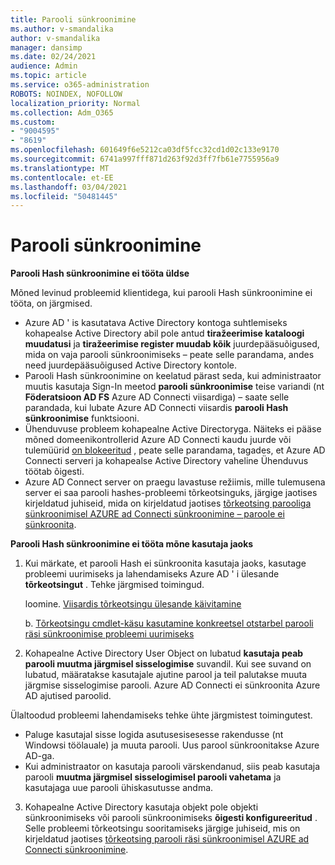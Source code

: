 ```yaml
---
title: Parooli sünkroonimine
ms.author: v-smandalika
author: v-smandalika
manager: dansimp
ms.date: 02/24/2021
audience: Admin
ms.topic: article
ms.service: o365-administration
ROBOTS: NOINDEX, NOFOLLOW
localization_priority: Normal
ms.collection: Adm_O365
ms.custom:
- "9004595"
- "8619"
ms.openlocfilehash: 601649f6e5212ca03df5fcc32cd1d02c133e9170
ms.sourcegitcommit: 6741a997fff871d263f92d3ff7fb61e7755956a9
ms.translationtype: MT
ms.contentlocale: et-EE
ms.lasthandoff: 03/04/2021
ms.locfileid: "50481445"
---
```

# <a name="password-synchronization"></a>Parooli sünkroonimine

**Parooli Hash sünkroonimine ei tööta üldse**

Mõned levinud probleemid klientidega, kui parooli Hash sünkroonimine ei tööta, on järgmised.

- Azure AD ' is kasutatava Active Directory kontoga suhtlemiseks kohapealse Active Directory abil pole antud **tiražeerimise kataloogi muudatusi** ja **tiražeerimise register muudab kõik** juurdepääsuõigused, mida on vaja parooli sünkroonimiseks – peate selle parandama, andes need juurdepääsuõigused Active Directory kontole.
- Parooli Hash sünkroonimine on keelatud pärast seda, kui administraator muutis kasutaja Sign-In meetod **parooli sünkroonimise** teise variandi (nt **Föderatsioon AD FS** Azure AD Connecti viisardiga) – saate selle parandada, kui lubate Azure AD Connecti viisardis **parooli Hash sünkroonimise** funktsiooni.
- Ühenduvuse probleem kohapealne Active Directoryga. Näiteks ei pääse mõned domeenikontrollerid Azure AD Connecti kaudu juurde või tulemüürid [on blokeeritud](https://docs.microsoft.com/azure/active-directory/hybrid/reference-connect-ports) , peate selle parandama, tagades, et Azure AD Connecti serveri ja kohapealse Active Directory vaheline Ühenduvus töötab õigesti.
- Azure AD Connect server on praegu lavastuse režiimis, mille tulemusena server ei saa parooli hashes-probleemi tõrkeotsinguks, järgige jaotises kirjeldatud juhiseid, mida on kirjeldatud jaotises [tõrkeotsing parooliga sünkroonimisel AZURE ad Connecti sünkroonimine – paroole ei sünkroonita](https://docs.microsoft.com/azure/active-directory/hybrid/tshoot-connect-password-hash-synchronization).

**Parooli Hash sünkroonimine ei tööta mõne kasutaja jaoks**

1. Kui märkate, et parooli Hash ei sünkroonita kasutaja jaoks, kasutage probleemi uurimiseks ja lahendamiseks Azure AD ' i ülesande **tõrkeotsingut** . Tehke järgmised toimingud.

    loomine. [Viisardis tõrkeotsingu ülesande käivitamine](https://docs.microsoft.com/azure/active-directory/hybrid/tshoot-connect-objectsync)

    b. [Tõrkeotsingu cmdlet-käsu kasutamine konkreetsel otstarbel parooli räsi sünkroonimise probleemi uurimiseks](https://docs.microsoft.com/azure/active-directory/hybrid/tshoot-connect-password-hash-synchronization)

2. Kohapealne Active Directory User Object on lubatud **kasutaja peab parooli muutma järgmisel sisselogimise** suvandil. Kui see suvand on lubatud, määratakse kasutajale ajutine parool ja teil palutakse muuta järgmise sisselogimise parooli. Azure AD Connecti ei sünkroonita Azure AD ajutised paroolid.

Ülaltoodud probleemi lahendamiseks tehke ühte järgmistest toimingutest.

- Paluge kasutajal sisse logida asutusesisesesse rakendusse (nt Windowsi töölauale) ja muuta parooli. Uus parool sünkroonitakse Azure AD-ga.
- Kui administraator on kasutaja parooli värskendanud, siis peab kasutaja parooli **muutma järgmisel sisselogimisel parooli vahetama** ja kasutajaga uue parooli ühiskasutusse andma.

3. Kohapealne Active Directory kasutaja objekt pole objekti sünkroonimiseks või parooli sünkroonimiseks **õigesti konfigureeritud** . Selle probleemi tõrkeotsingu sooritamiseks järgige juhiseid, mis on kirjeldatud jaotises [tõrkeotsing parooli räsi sünkroonimisel AZURE ad Connecti sünkroonimine](https://docs.microsoft.com/azure/active-directory/hybrid/tshoot-connect-password-hash-synchronization).







